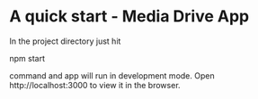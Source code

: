 # A quick start - Media Drive App

In the project directory just hit 

npm start


command and app will run in development mode.
Open http://localhost:3000 to view it in the browser.
